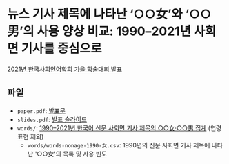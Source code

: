 # 뉴스 기사 제목에 나타난 ‘○○女’와 ‘○○男’의 사용 양상 비교: 1990–2021년 사회면 기사를 중심으로

[2021년 한국사회언어학회 가을 학술대회 발표](http://www.socioling.com/subList/20000000483)

## 파일
+ `paper.pdf`: [발표문](./paper.pdf)
+ `slides.pdf`: [발표 슬라이드](./slides.pdf)
+ `words/`: [1990–2021년 한국어 신문 사회면 기사 제목의 ○○女·○○男 집계](./words/) (연령 표현 제외)
  * `words/words-nonage-1990-女.csv`: 1990년의 신문 사회면 기사 제목에 나타난 '○○女'의 목록 및 사용 빈도
